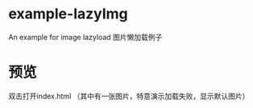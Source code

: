 # example-lazyImg
An example for image lazyload 图片懒加载例子


# 预览
双击打开index.html
（其中有一张图片，特意演示加载失败，显示默认图片）
